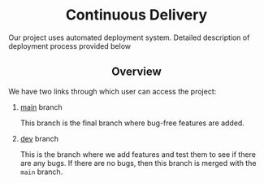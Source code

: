 # <div align="center"> Continuous Delivery </div>

Our project uses automated deployment system. Detailed description of deployment process provided below

## <div align="center"> Overview </div>

We have two links through which user can access the project:
1. [main](https://www.visual-circuit-designer.ru/) branch
  
    This branch is the final branch where bug-free features are added.
2. [dev](https://dev.visual-circuit-designer.ru/) branch

     This is the branch where we add features and test them to see if there are any bugs. If there are no bugs, then this branch is merged with the ```main``` branch.

